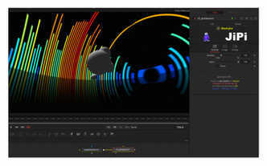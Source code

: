 [![Screenshot](JamSession_screenshot.png)](https://www.shadertoy.com/view/XdsyW4 "View on Shadertoy.com")